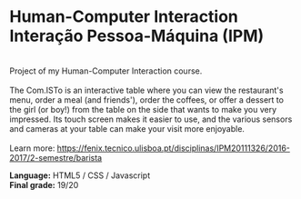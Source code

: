 # Human-Computer Interaction <br> Interação Pessoa-Máquina (IPM)
<br> Project of my Human-Computer Interaction course. <br>
<br> The Com.ISTo is an interactive table where you can view the restaurant's menu, order a meal (and friends'), order the coffees, or offer a dessert to the girl (or boy!) from the table on the side that wants to make you very impressed. Its touch screen makes it easier to use, and the various sensors and cameras at your table can make your visit more enjoyable.<br>
<br> Learn more: https://fenix.tecnico.ulisboa.pt/disciplinas/IPM20111326/2016-2017/2-semestre/barista


<b>Language:</b> HTML5 / CSS / Javascript
<br>
<b>Final grade:</b> 19/20
